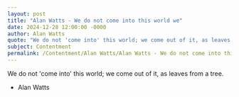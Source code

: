 ```yaml
---
layout: post
title: "Alan Watts - We do not come into this world we"
date: 2024-12-28 12:00:00 -0000
author: Alan Watts
quote: "We do not 'come into' this world; we come out of it, as leaves from a tree."
subject: Contentment
permalink: /Contentment/Alan Watts/Alan Watts - We do not come into this world we
---
```


We do not 'come into' this world; we come out of it, as leaves from a tree.

- Alan Watts
